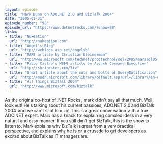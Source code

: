 ```yaml
---
layout: episode
title: "Mark Dunn on ADO.NET 2.0 and BizTalk 2004"
date: "2005-01-31"
episode_number: "98"
episode_url: "https://www.dotnetrocks.com/?show=98"
links:
- title: "Nukeation"
  url: "http://nukeation.com"
- title: "Angel's Blog"
  url: "http://weblogs.asp.net/angelsb"
- title: "MARS article by Christian Kleinerman"
  url: "http:/www.microsoft.com/technet/prodtechnol/sql/2005/marssql05.mspx"
- title: "Pablo Castro's MSDN article on Asynch Command Execution"
  url: "http://shrinkster.com/3iv"
- title: "Great article about the nuts and bolts of QueryNotification"
  url: "http://msdn.microsoft.com/library/default.asp?url=/library/en-us/dnvs05/html/querynotification.asp"
- title: "All Things BizTalk 2004"
  url: "http://www.microsoft.com/biztalk"
---
```


As the original co-host of .NET Rocks!, mark didn't say all that much. Well, look out! He's talking about his current passions, ADO.NET 2.0 and BizTalk 2004, and we can't shut him up! This is a great conversation with a true ADO.NET expert. Mark has a knack for explaining complex ideas in a very natural and easy manner.  If you still don't get BizTalk, this is the show to listen to. Mark explains why BizTalk is great from a very practical perspective, and explains why he is on a crusade to get developers as excited about BizTalk as IT managers are.
